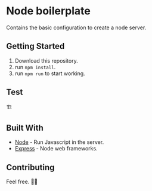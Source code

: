 # Node boilerplate

Contains the basic configuration to create a node server.

## Getting Started

1. Download this repository.
2. run `npm install`.
3. run `npm run` to start working.

## Test

:building_construction:

## Built With

- [Node](https://nodejs.org/en/) - Run Javascript in the server.
- [Express](https://webpack.js.org/loaders/babel-loader/) - Node web frameworks.

## Contributing

Feel free. 💛💖
